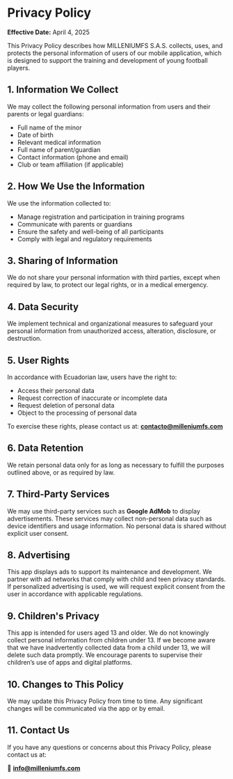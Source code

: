 # Privacy Policy

**Effective Date:** April 4, 2025

This Privacy Policy describes how MILLENIUMFS S.A.S. collects, uses, and protects the personal information of users of our mobile application, which is designed to support the training and development of young football players.

## 1. Information We Collect

We may collect the following personal information from users and their parents or legal guardians:

- Full name of the minor
- Date of birth
- Relevant medical information
- Full name of parent/guardian
- Contact information (phone and email)
- Club or team affiliation (if applicable)

## 2. How We Use the Information

We use the information collected to:

- Manage registration and participation in training programs
- Communicate with parents or guardians
- Ensure the safety and well-being of all participants
- Comply with legal and regulatory requirements

## 3. Sharing of Information

We do not share your personal information with third parties, except when required by law, to protect our legal rights, or in a medical emergency.

## 4. Data Security

We implement technical and organizational measures to safeguard your personal information from unauthorized access, alteration, disclosure, or destruction.

## 5. User Rights

In accordance with Ecuadorian law, users have the right to:

- Access their personal data
- Request correction of inaccurate or incomplete data
- Request deletion of personal data
- Object to the processing of personal data

To exercise these rights, please contact us at: **contacto@milleniumfs.com**

## 6. Data Retention

We retain personal data only for as long as necessary to fulfill the purposes outlined above, or as required by law.

## 7. Third-Party Services

We may use third-party services such as **Google AdMob** to display advertisements. These services may collect non-personal data such as device identifiers and usage information. No personal data is shared without explicit user consent.

## 8. Advertising

This app displays ads to support its maintenance and development. We partner with ad networks that comply with child and teen privacy standards. If personalized advertising is used, we will request explicit consent from the user in accordance with applicable regulations.

## 9. Children's Privacy

This app is intended for users aged 13 and older. We do not knowingly collect personal information from children under 13. If we become aware that we have inadvertently collected data from a child under 13, we will delete such data promptly. We encourage parents to supervise their children’s use of apps and digital platforms.

## 10. Changes to This Policy

We may update this Privacy Policy from time to time. Any significant changes will be communicated via the app or by email.

## 11. Contact Us

If you have any questions or concerns about this Privacy Policy, please contact us at:

📧 **info@milleniumfs.com**
